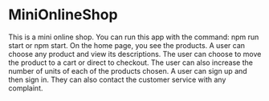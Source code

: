 # MiniOnlineShop
This is a mini online shop. 
You can run this app with the command: npm run start or npm start. 
On the home page, you see the products. 
A user can choose any product and view its descriptions. 
The user can choose to move the product to a cart or direct to checkout. 
The user can also increase the number of units of each of the products chosen. 
A user can sign up and then sign in. They can also contact the customer service with any complaint.

